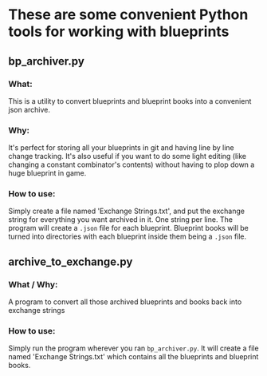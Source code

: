 # These are some convenient Python tools for working with blueprints

## bp_archiver.py
### What:
This is a utility to convert blueprints and blueprint books into a convenient json archive.

### Why:
It's perfect for storing all your blueprints in git and having line by line change tracking.
It's also useful if you want to do some light editing (like changing a constant combinator's contents) without having to plop down a huge blueprint in game.

### How to use:
Simply create a file named 'Exchange Strings.txt', and put the exchange string for everything you want archived in it.  One string per line.
The program will create a `.json` file for each blueprint.  Blueprint books will be turned into directories with each blueprint inside them being a `.json` file.

## archive_to_exchange.py
### What / Why:
A program to convert all those archived blueprints and books back into exchange strings

### How to use:
Simply run the program wherever you ran `bp_archiver.py`.  It will create a file named 'Exchange Strings.txt' which contains all the blueprints and blueprint books.